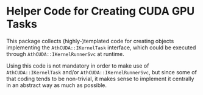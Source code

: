 # Helper Code for Creating CUDA GPU Tasks

This package collects (highly-)templated code for creating objects implementing
the `AthCUDA::IKernelTask` interface, which could be executed through
`AthCUDA::IKernelRunnerSvc` at runtime.

Using this code is not mandatory in order to make use of `AthCUDA::IKernelTask`
and/or `AthCUDA::IKernelRunnerSvc`, but since some of that coding tends to be
non-trivial, it makes sense to implement it centrally in an abstract way as
much as possible.

